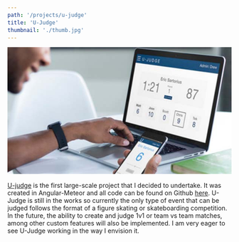 ```yaml
---
path: '/projects/u-judge'
title: 'U-Judge'
thumbnail: './thumb.jpg'
---
```


![U-Judge](thumb.jpg)

[U-judge](http://www.universaljudge.com/) is the first large-scale project that I decided to undertake. It was created in Angular-Meteor and all code can be found on Github [here](https://github.com/EricSSartorius/Judging-System).
U-Judge is still in the works so currently the only type of event that can be judged follows the format of a figure skating or skateboarding competition. In the future, the ability to create and judge 1v1 or team vs team matches, among other custom features will also be implemented. I am very eager to see U-Judge working in the way I envision it.